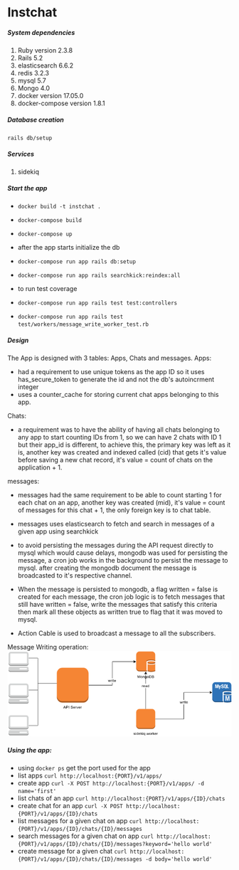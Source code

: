 # Instchat
##### System dependencies
1. Ruby version 2.3.8
1. Rails 5.2
1. elasticsearch 6.6.2
1. redis 3.2.3
1. mysql 5.7
1. Mongo 4.0
1. docker version 17.05.0
1. docker-compose version 1.8.1
##### Database creation

`rails db/setup`
##### Services

1. sidekiq
##### Start the app
- `docker build -t instchat .`
- `docker-compose build`
- `docker-compose up`

- after the app starts initialize the db
- `docker-compose run app rails db:setup`
- `docker-compose run app rails searchkick:reindex:all`

- to run test coverage
- `docker-compose run app rails test test:controllers`
- `docker-compose run app rails test test/workers/message_write_worker_test.rb`

 ##### Design
The App is designed with 3 tables: Apps, Chats and messages.
Apps:
- had a requirement to use unique tokens as the app ID so it uses has_secure_token to generate the id and not the db's autoincrment integer
- uses a counter_cache for storing current chat apps belonging to this app.

Chats:
- a requirement was to have the ability of having all chats belonging to any app to start counting IDs from 1, so we can have 2 chats with ID 1 but their app_id is different, to achieve this, the primary key was left as it is, another key was created and indexed called (cid) that gets it's value before saving a new chat record, it's value = count of chats on the application + 1.

messages:
- messages had the same requirement to be able to count starting 1 for each chat on an app, another key was created (mid), it's value = count of messages for this chat + 1, the only foreign key is to chat table.

- messages uses elasticsearch to fetch and search in messages of a given app using searchkick

- to avoid persisting the messages during the API request directly to mysql which would cause delays, mongodb was used for persisting the message, a cron job works in the background to persist the message to mysql. after creating the mongodb document the message is broadcasted to it's respective channel.
- When the message is persisted to mongodb, a flag written = false is created for each message, the cron job logic is to fetch messages that still have written = false, write the messages that satisfy this criteria then mark all these objects as written true to flag that it was moved to mysql.

- Action Cable is used to broadcast a message to all the subscribers.

Message Writing operation:
 ![logo](https://github.com/kmhosny/instchat/blob/master/instchat.png)

##### Using the app:

- using `docker ps` get the port used for the app
- list apps `curl http://localhost:{PORT}/v1/apps/`
- create app `curl -X POST http://localhost:{PORT}/v1/apps/ -d name='first'`
- list chats of an app `curl http://localhost:{PORT}/v1/apps/{ID}/chats`
- create chat for an app `curl -X POST http://localhost:{PORT}/v1/apps/{ID}/chats`
- list messages for a given chat on app `curl http://localhost:{PORT}/v1/apps/{ID}/chats/{ID}/messages`
- search messages for a given chat on app `curl http://localhost:{PORT}/v1/apps/{ID}/chats/{ID}/messages?keyword='hello world'`
- create message for a given chat `curl http://localhost:{PORT}/v1/apps/{ID}/chats/{ID}/messages -d body='hello world'`
